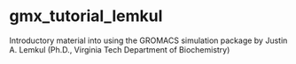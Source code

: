 # gmx_tutorial_lemkul
Introductory material into using the GROMACS simulation package by Justin A. Lemkul (Ph.D., Virginia Tech Department of Biochemistry)
